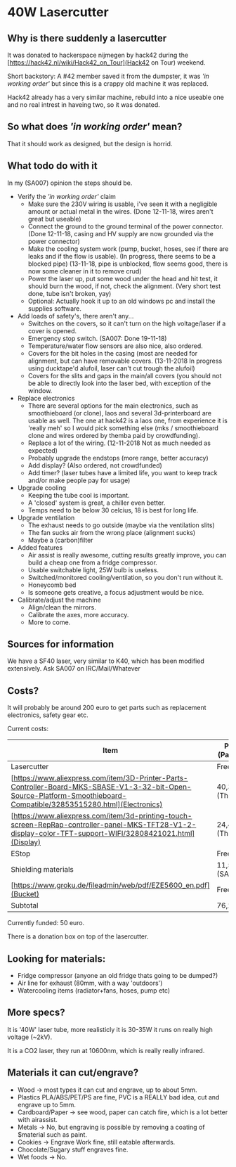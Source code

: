 # 40W Lasercutter

## Why is there suddenly a lasercutter
It was donated to hackerspace nijmegen by hack42 during the [https://hack42.nl/wiki/Hack42_on_Tour](Hack42 on Tour) weekend.

Short backstory: A #42 member saved it from the dumpster, it was *'in working order'* but since this is a crappy old machine it was replaced.

Hack42 already has a very similar machine, rebuild into a nice useable one and no real intrest in haveing two, so it was donated.

## So what does *'in working order'* mean?
That it should work as designed, but the design is horrid.

## What todo do with it
In my (SA007) opinion the steps should be.

- Verify the *'in working order'* claim
    - Make sure the 230V wiring is usable, i've seen it with a negligible amount or actual metal in the wires. (Done 12-11-18, wires aren't great but useable)
    - Connect the ground to the ground terminal of the power connector. (Done 12-11-18, casing and HV supply are now grounded via the power connector)
    - Make the cooling system work (pump, bucket, hoses, see if there are leaks and if the flow is usable). (In progress, there seems to be a blocked pipe) (13-11-18, pipe is unblocked, flow seems good, there is now some cleaner in it to remove crud)
    - Power the laser up, put some wood under the head and hit test, it should burn the wood, if not, check the alignment. (Very short test done, tube isn't broken, yay)
    - Optional: Actually hook it up to an old windows pc and install the supplies software.
- Add loads of safety's, there aren't any...
    - Switches on the covers, so it can't turn on the high voltage/laser if a cover is opened.
    - Emergency stop switch. (SA007: Done 19-11-18)
    - Temperature/water flow sensors are also nice, also ordered.
    - Covers for the bit holes in the casing (most are needed for alignment, but can have removable covers. (13-11-2018 In progress using ducktape'd alufoil, laser can't cut trough the alufoil)
    - Covers for the slits and gaps in the main/all covers (you should not be able to directly look into the laser bed, with exception of the window.
- Replace electronics
    - There are several options for the main electronics, such as smoothieboard (or clone), laos and several 3d-printerboard are usable as well. The one at hack42 is a laos one, from experience it is 'really meh' so I would pick something else (mks / smoothieboard clone and wires ordered by themba paid by crowdfunding).
    - Replace a lot of the wiring. (12-11-2018 Not as much needed as expected)
    - Probably upgrade the endstops (more range, better accuracy)
    - Add display? (Also ordered, not crowdfunded)
    - Add timer? (laser tubes have a limited life, you want to keep track and/or make people pay for usage)
- Upgrade cooling
    - Keeping the tube cool is important.
    - A 'closed' system is great, a chiller even better.
    - Temps need to be below 30 celcius, 18 is best for long life.
- Upgrade ventilation
    - The exhaust needs to go outside (maybe via the ventilation slits)
    - The fan sucks air from the wrong place (alignment sucks)
    - Maybe a (carbon)filter
- Added features
    - Air assist is really awesome, cutting results greatly improve, you can build a cheap one from a fridge compressor.
    - Usable switchable light, 25W bulb is useless.
    - Switched/monitored cooling/ventilation, so you don't run without it.
    - Honeycomb bed
    - Is someone gets creative, a focus adjustment would be nice.
- Calibrate/adjust the machine
    - Align/clean the mirrors.
    - Calibrate the axes, more accuracy.
    - More to come.

## Sources for information
We have a SF40 laser, very similar to K40, which has been modified extensively.
Ask SA007 on IRC/Mail/Whatever

## Costs?
It will probably be around 200 euro to get parts such as replacement electronics, safety gear etc.

Current costs:


| Item                | Price (Paid by)  |
|---------------------|------------------|
| Lasercutter         | Free             |
| [https://www.aliexpress.com/item/3D-Printer-Parts-Controller-Board-MKS-SBASE-V1-3-32-bit-Open-Source-Platform-Smoothieboard-Compatible/32853515280.html](Electronics)         | 40,34 (Themba)   |
| [https://www.aliexpress.com/item/3d-printing-touch-screen-RepRap-controller-panel-MKS-TFT28-V1-2-display-color-TFT-support-WIFI/32808421021.html](Display)             | 24,43 (Themba)   |
| EStop               | Free             |
| Shielding materials | 11,50 (SA007)    |
| [https://www.groku.de/fileadmin/web/pdf/EZE5600_en.pdf](Bucket) | Free |
| Subtotal            | 76,27            |


Currently funded: 50 euro.

There is a donation box on top of the lasercutter.

## Looking for materials:
- Fridge compressor (anyone an old fridge thats going to be dumped?)
- Air line for exhaust (80mm, with a way 'outdoors')
- Watercooling items (radiator+fans, hoses, pump etc)

## More specs?
It is '40W' laser tube, more realisticly it is 30-35W it runs on really high voltage (~2kV).

It is a CO2 laser, they run at 10600nm, which is really really infrared.

## Materials it can cut/engrave?
- Wood -> most types it can cut and engrave, up to about 5mm.
- Plastics PLA/ABS/PET/PS are fine, PVC is a REALLY bad idea, cut and engrave up to 5mm.
- Cardboard/Paper -> see wood, paper can catch fire, which is a lot better with airassist.
- Metals -> No, but engraving is possible by removing a coating of $material such as paint.
- Cookies -> Engrave Work fine, still eatable afterwards.
- Chocolate/Sugary stuff engraves fine.
- Wet foods -> No.

